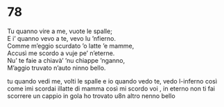 # 78

Tu quanno vire a me, vuote le spalle;  
E i’ quanno vevo a te, vevo lu ’nfierno.  
Comme m’eggio scurdato ’o latte ’e mamme,  
Accusì me scordo a vuje pe’ n’eterne.  
Nu’ te faie a chiavà’ ’nu chiappe ’nganno,  
M’aggio truvato n’auto ninno bello.

tu quando vedi me, volti le spalle
e io quando vedo te, vedo l-inferno
così come ìmi scordai illatte di mamma
così mi scordo voi , in  eterno
non ti fai scorrere un cappio in gola
ho trovato u8n altro nenno bello
